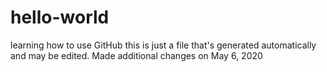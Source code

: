 # hello-world
learning how to use GitHub
this is just a file that's generated automatically and may be edited. 
Made additional changes on May 6, 2020
